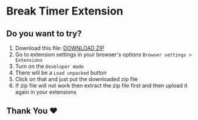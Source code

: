 # Break Timer Extension

## Do you want to try?
1. Download this file: [DOWNLOAD ZIP](https://github.com/Atanu8250/Break-Timer/raw/master/Break-Timer%20Chrome-Extension.zip)
2. Go to extension settings in your browser's options `Browser settings > Extensions`
3. Turn on the `Developer mode`
4. There will be a `Load unpacked` button
5. Click on that and just put the downloaded zip file
6. If zip file will not work then extract the zip file first and then upload it again in your extensions


## Thank You ❤
